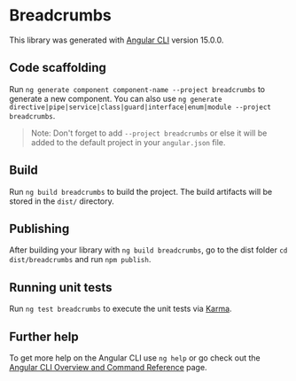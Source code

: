 # Breadcrumbs

This library was generated with [Angular CLI](https://github.com/angular/angular-cli) version 15.0.0.

## Code scaffolding

Run `ng generate component component-name --project breadcrumbs` to generate a new component. You can also use `ng generate directive|pipe|service|class|guard|interface|enum|module --project breadcrumbs`.
> Note: Don't forget to add `--project breadcrumbs` or else it will be added to the default project in your `angular.json` file. 

## Build

Run `ng build breadcrumbs` to build the project. The build artifacts will be stored in the `dist/` directory.

## Publishing

After building your library with `ng build breadcrumbs`, go to the dist folder `cd dist/breadcrumbs` and run `npm publish`.

## Running unit tests

Run `ng test breadcrumbs` to execute the unit tests via [Karma](https://karma-runner.github.io).

## Further help

To get more help on the Angular CLI use `ng help` or go check out the [Angular CLI Overview and Command Reference](https://angular.io/cli) page.
